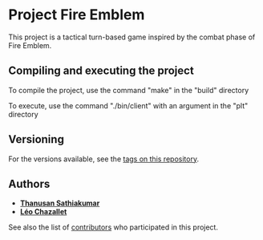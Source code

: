 # Project Fire Emblem

This project is a tactical turn-based game inspired by the combat phase of Fire Emblem.

## Compiling and executing the project

To compile the project, use the command "make" in the "build" directory

To execute, use the command "./bin/client" with an argument in the "plt" directory

## Versioning

For the versions available, see the [tags on this repository](https://github.com/LeoChazl/plt/tags). 

## Authors

* **[Thanusan Sathiakumar](https://github.com/Thanusan19)**
* **[Léo Chazallet](https://github.com/LeoChazl)**

See also the list of [contributors](https://github.com/LeoChazl/plt/graphs/contributors) who participated in this project.

